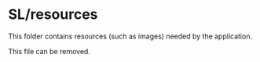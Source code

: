 # SL/resources

This folder contains resources (such as images) needed by the application. 

This file can be removed.

